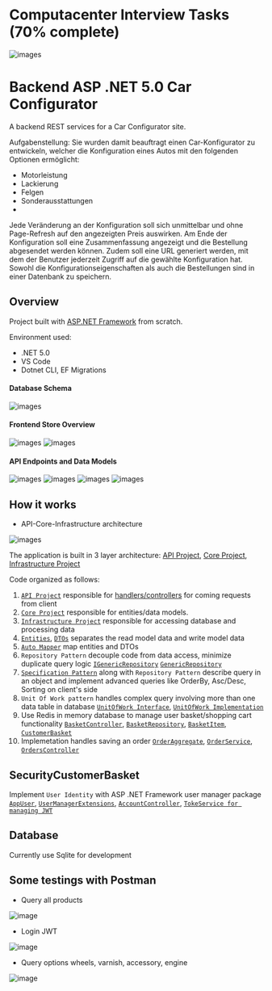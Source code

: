 # Computacenter Interview Tasks (70% complete)
![images](https://github.com/gothinkster/aspnetcore-realworld-example-app/blob/master/logo.png)

# Backend ASP .NET 5.0 Car Configurator

A backend REST services for a Car Configurator site.

Aufgabenstellung:
Sie wurden damit beauftragt einen Car-Konfigurator zu entwickeln, welcher die Konfiguration eines Autos mit den folgenden
Optionen ermöglicht:

* Motorleistung
* Lackierung
* Felgen
* Sonderausstattungen
* 
Jede Veränderung an der Konfiguration soll sich unmittelbar und ohne Page-Refresh auf den angezeigten Preis auswirken. Am
Ende der Konfiguration soll eine Zusammenfassung angezeigt und die Bestellung abgesendet werden können. Zudem soll eine
URL generiert werden, mit dem der Benutzer jederzeit Zugriff auf die gewählte Konfiguration hat. Sowohl die
Konfigurationseigenschaften als auch die Bestellungen sind in einer Datenbank zu speichern.


## Overview

Project built with [ASP.NET Framework](https://dotnet.microsoft.com/apps/aspnet) from scratch.

Environment used:

* .NET 5.0
* VS Code
* Dotnet CLI, EF Migrations


#### Database Schema

![images](https://github.com/namphuong2217/Backend-DotNet-ECommerce/blob/main/Documentation/Car%20Configurator%20Final.png)

#### Frontend Store Overview

![images](https://github.com/namphuong2217/Backend-DotNet-ECommerce/blob/main/Documentation/Store1.png)
![images](https://github.com/namphuong2217/Backend-DotNet-ECommerce/blob/main/Documentation/Store2.png)

#### API Endpoints and Data Models

![images](https://github.com/namphuong2217/Backend-DotNet-ECommerce/blob/main/Documentation/Swagger1.png)
![images](https://github.com/namphuong2217/Backend-DotNet-ECommerce/blob/main/Documentation/Swagger2.png)
![images](https://github.com/namphuong2217/Backend-DotNet-ECommerce/blob/main/Documentation/Swagger3.png)
![images](https://github.com/namphuong2217/Backend-DotNet-ECommerce/blob/main/Documentation/Swagger4.png)


## How it works

* API-Core-Infrastructure architecture

![images](https://github.com/namphuong2217/Backend-DotNet-ECommerce/blob/main/Documentation/ApplicationArchitecture1.png)

The application is built in 3 layer architecture: [API Project](https://github.com/namphuong2217/Backend-DotNet-ECommerce/tree/main/API), [Core Project](https://github.com/namphuong2217/Backend-DotNet-ECommerce/tree/main/Core), [Infrastructure Project](https://github.com/namphuong2217/Backend-DotNet-ECommerce/tree/main/Infrastructure)


Code organized as follows:

1. [``API Project``](https://github.com/namphuong2217/Backend-DotNet-ECommerce/tree/main/API) responsible for [handlers/controllers](https://github.com/namphuong2217/Backend-DotNet-ECommerce/tree/main/API/Controllers) for coming requests from client
2. [``Core Project``](https://github.com/namphuong2217/Backend-DotNet-ECommerce/tree/main/Core) responsible for entities/data models.
3. [``Infrastructure Project``](https://github.com/namphuong2217/Backend-DotNet-ECommerce/tree/main/Infrastructure) responsible for accessing database and processing data
4. [``Entities``](https://github.com/namphuong2217/Backend-DotNet-ECommerce/tree/main/Core/Entities), [``DTOs``](https://github.com/namphuong2217/Backend-DotNet-ECommerce/tree/main/API/Dtos) separates the read model data and write model data
5. [``Auto Mapper``](https://github.com/namphuong2217/Backend-DotNet-ECommerce/blob/main/API/Helpers/MappingProfiles.cs) map entities and DTOs
6. ``Repository Pattern`` decouple code from data access, minimize duplicate query logic 
[``IGenericRepository``](https://github.com/namphuong2217/Backend-DotNet-ECommerce/blob/main/Core/Interfaces/IGenericRepository.cs)
[``GenericRepository``](https://github.com/namphuong2217/Backend-DotNet-ECommerce/blob/main/Infrastructure/Data/GenericRepository.cs)
6. [``Specification Pattern``](https://github.com/namphuong2217/Backend-DotNet-ECommerce/tree/main/Core/Specifications) along with ``Repository Pattern`` describe query in an object and implement advanced queries like OrderBy, Asc/Desc, Sorting on client's side
7. ``Unit Of Work pattern`` handles complex query involving more than one data table in database
[``UnitOfWork Interface``](https://github.com/namphuong2217/Backend-DotNet-ECommerce/blob/main/Core/Interfaces/IUnitOfWork.cs), 
[``UnitOfWork Implementation``](https://github.com/namphuong2217/Backend-DotNet-ECommerce/blob/main/Infrastructure/Data/UnitOfWork.cs)
8. Use Redis in memory database to manage user basket/shopping cart functionality [``BasketController``](https://github.com/namphuong2217/Backend-DotNet-ECommerce/blob/main/API/Controllers/BasketController.cs), [``BasketRepository``](https://github.com/namphuong2217/Backend-DotNet-ECommerce/blob/main/Infrastructure/Data/BasketRepository.cs), [``BasketItem``](https://github.com/namphuong2217/Computacenter-Interview-Task/blob/main/Core/Entities/BasketItem.cs), [``CustomerBasket``](https://github.com/namphuong2217/Computacenter-Interview-Task/blob/main/Core/Entities/CustomerBasket.cs)
9. Implemetation handles saving an order [``OrderAggregate``](https://github.com/namphuong2217/Computacenter-Interview-Task/tree/main/Core/Entities/OrderAggregate), [``OrderService``](https://github.com/namphuong2217/Computacenter-Interview-Task/blob/main/Infrastructure/Services/OrderService.cs), [``OrdersController``](https://github.com/namphuong2217/Computacenter-Interview-Task/blob/main/API/Controllers/OrdersController.cs)

## SecurityCustomerBasket

Implement ``User Identity`` with ASP .NET Framework user manager package [``AppUser``](https://github.com/namphuong2217/Backend-DotNet-ECommerce/tree/main/Core/Entities/Identity), [``UserManagerExtensions``](https://github.com/namphuong2217/Backend-DotNet-ECommerce/blob/main/API/Extensions/UserManagerExtensions.cs), [``AccountController``](https://github.com/namphuong2217/Backend-DotNet-ECommerce/blob/main/API/Controllers/AccountController.cs), [``TokeService for managing JWT``](https://github.com/namphuong2217/Computacenter-Interview-Task/blob/main/Infrastructure/Services/TokenService.cs)


## Database

Currently use Sqlite for development

## Some testings with Postman

* Query all products

![image](https://github.com/namphuong2217/Computacenter-Interview-Task/blob/main/Documentation/PostmanProducts.png)

* Login JWT

![image](https://github.com/namphuong2217/Computacenter-Interview-Task/blob/main/Documentation/PostmanToken.png)

* Query options wheels, varnish, accessory, engine 

![image](https://github.com/namphuong2217/Computacenter-Interview-Task/blob/main/Documentation/PostmanTypes.png)




